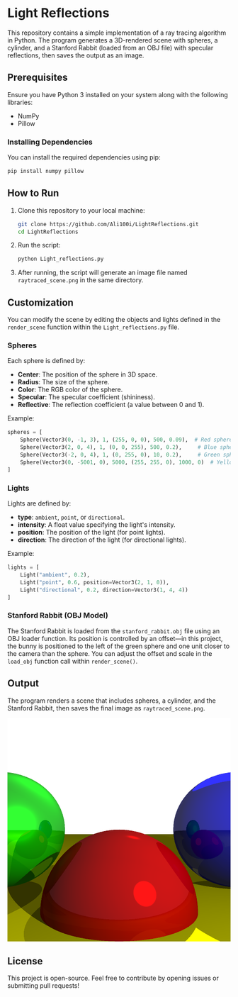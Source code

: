 # Light Reflections

This repository contains a simple implementation of a ray tracing algorithm in Python. The program generates a 3D-rendered scene with spheres, a cylinder, and a Stanford Rabbit (loaded from an OBJ file) with specular reflections, then saves the output as an image.

## Prerequisites

Ensure you have Python 3 installed on your system along with the following libraries:

- NumPy
- Pillow

### Installing Dependencies

You can install the required dependencies using pip:

```bash
pip install numpy pillow
```

## How to Run

1. Clone this repository to your local machine:

   ```bash
   git clone https://github.com/Ali100i/LightReflections.git
   cd LightReflections
   ```

2. Run the script:

   ```bash
   python Light_reflections.py
   ```

3. After running, the script will generate an image file named `raytraced_scene.png` in the same directory.

## Customization

You can modify the scene by editing the objects and lights defined in the `render_scene` function within the `Light_reflections.py` file.

### Spheres

Each sphere is defined by:
- **Center**: The position of the sphere in 3D space.
- **Radius**: The size of the sphere.
- **Color**: The RGB color of the sphere.
- **Specular**: The specular coefficient (shininess).
- **Reflective**: The reflection coefficient (a value between 0 and 1).

Example:
```python
spheres = [
    Sphere(Vector3(0, -1, 3), 1, (255, 0, 0), 500, 0.09),  # Red sphere
    Sphere(Vector3(2, 0, 4), 1, (0, 0, 255), 500, 0.2),     # Blue sphere
    Sphere(Vector3(-2, 0, 4), 1, (0, 255, 0), 10, 0.2),     # Green sphere
    Sphere(Vector3(0, -5001, 0), 5000, (255, 255, 0), 1000, 0)  # Yellow sphere (ground)
]
```

### Lights

Lights are defined by:
- **type**: `ambient`, `point`, or `directional`.
- **intensity**: A float value specifying the light's intensity.
- **position**: The position of the light (for point lights).
- **direction**: The direction of the light (for directional lights).

Example:
```python
lights = [
    Light("ambient", 0.2),
    Light("point", 0.6, position=Vector3(2, 1, 0)),
    Light("directional", 0.2, direction=Vector3(1, 4, 4))
]
```

### Stanford Rabbit (OBJ Model)

The Stanford Rabbit is loaded from the `stanford_rabbit.obj` file using an OBJ loader function. Its position is controlled by an offset—in this project, the bunny is positioned to the left of the green sphere and one unit closer to the camera than the sphere. You can adjust the offset and scale in the `load_obj` function call within `render_scene()`.

## Output

The program renders a scene that includes spheres, a cylinder, and the Stanford Rabbit, then saves the final image as `raytraced_scene.png`.

![Example Output](raytraced_scene.png)

## License

This project is open-source. Feel free to contribute by opening issues or submitting pull requests!

